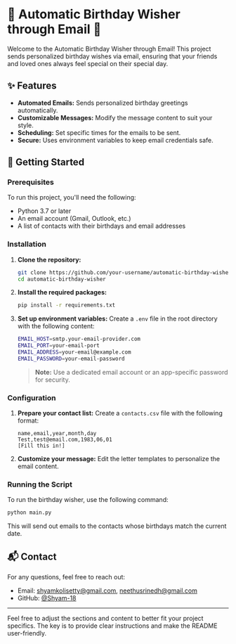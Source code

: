 # 🎉 Automatic Birthday Wisher through Email 🎂

Welcome to the Automatic Birthday Wisher through Email! This project sends personalized birthday wishes via email, ensuring that your friends and loved ones always feel special on their special day.

## ✨ Features
- **Automated Emails:** Sends personalized birthday greetings automatically.
- **Customizable Messages:** Modify the message content to suit your style.
- **Scheduling:** Set specific times for the emails to be sent.
- **Secure:** Uses environment variables to keep email credentials safe.

## 🚀 Getting Started

### Prerequisites
To run this project, you'll need the following:
- Python 3.7 or later
- An email account (Gmail, Outlook, etc.)
- A list of contacts with their birthdays and email addresses

### Installation

1. **Clone the repository:**
   ```bash
   git clone https://github.com/your-username/automatic-birthday-wisher.git
   cd automatic-birthday-wisher
   ```

2. **Install the required packages:**
   ```bash
   pip install -r requirements.txt
   ```

3. **Set up environment variables:**
   Create a `.env` file in the root directory with the following content:
   ```bash
   EMAIL_HOST=smtp.your-email-provider.com
   EMAIL_PORT=your-email-port
   EMAIL_ADDRESS=your-email@example.com
   EMAIL_PASSWORD=your-email-password
   ```

   > **Note:** Use a dedicated email account or an app-specific password for security.

### Configuration

1. **Prepare your contact list:**
   Create a `contacts.csv` file with the following format:
   ```csv
   name,email,year,month,day
   Test,test@email.com,1983,06,01
   [Fill this in!]
   ```

2. **Customize your message:**
   Edit the letter templates to personalize the email content.

### Running the Script

To run the birthday wisher, use the following command:

```bash
python main.py
```

This will send out emails to the contacts whose birthdays match the current date.

## 📬 Contact

For any questions, feel free to reach out:

- Email: shyamkolisetty@gmail.com, neethusrinedh@gmail.com
- GitHub: [@Shyam-18](https://github.com/Shyam-18)

---

Feel free to adjust the sections and content to better fit your project specifics. The key is to provide clear instructions and make the README user-friendly.
